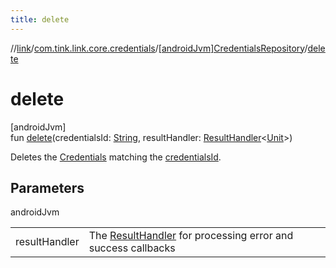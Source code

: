 ```yaml
---
title: delete
---
```

//[link](../../../index.html)/[com.tink.link.core.credentials](../index.html)/[[androidJvm]CredentialsRepository](index.html)/[delete](delete.html)



# delete



[androidJvm]\
fun [delete](delete.html)(credentialsId: [String](https://kotlinlang.org/api/latest/jvm/stdlib/kotlin/-string/index.html), resultHandler: [ResultHandler](../../com.tink.service.handler/[android-jvm]-result-handler/index.html)&lt;[Unit](https://kotlinlang.org/api/latest/jvm/stdlib/kotlin/-unit/index.html)&gt;)



Deletes the [Credentials](../../com.tink.model.credentials/[android-jvm]-credentials/index.html) matching the [credentialsId](delete.html).



## Parameters


androidJvm

| | |
|---|---|
| resultHandler | The [ResultHandler](../../com.tink.service.handler/[android-jvm]-result-handler/index.html) for processing error and success callbacks |




